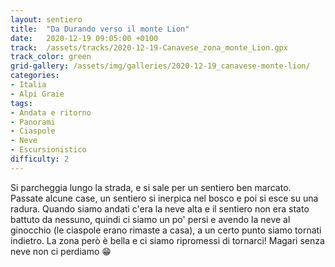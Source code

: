 ```yaml
---
layout: sentiero
title:  "Da Durando verso il monte Lion"
date:   2020-12-19 09:05:00 +0100
track:  /assets/tracks/2020-12-19-Canavese_zona_monte_Lion.gpx
track_color: green
grid-gallery: /assets/img/galleries/2020-12-19_canavese-monte-lion/
categories:
- Italia
- Alpi Graie
tags:
- Andata e ritorno
- Panorami
- Ciaspole
- Neve
- Escursionistico
difficulty: 2
---
```


Si parcheggia lungo la strada, e si sale per un sentiero ben marcato. Passate alcune case, un sentiero si inerpica nel bosco e poi si esce su una radura. Quando siamo andati c'era la neve alta e il sentiero non era stato battuto da nessuno, quindi ci siamo un po' persi e avendo la neve al ginocchio (le ciaspole erano rimaste a casa), a un certo punto siamo tornati indietro. La zona però è bella e ci siamo ripromessi di tornarci! Magari senza neve non ci perdiamo :grin:
